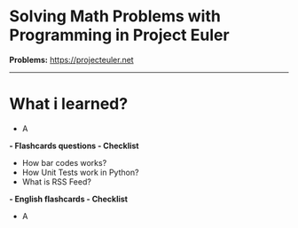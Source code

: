 # Solving Math Problems with Programming in Project Euler

**Problems:** https://projecteuler.net

---

# What i learned?

- A

**- Flashcards questions - Checklist**

- How bar codes works?
- How Unit Tests work in Python?
- What is RSS Feed?

**- English flashcards - Checklist**

- A